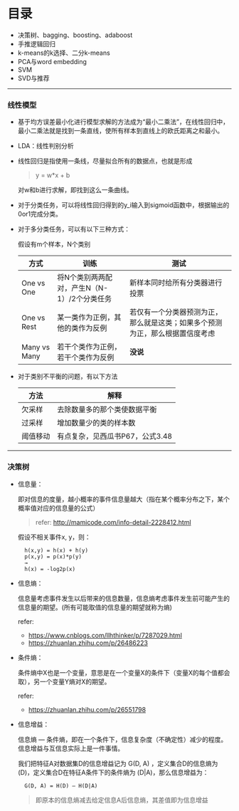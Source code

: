 # 目录
- 决策树、bagging、boosting、adaboost
- 手推逻辑回归
- k-means的k选择、二分k-means
- PCA与word embedding
- SVM
- SVD与推荐

---

### 线性模型

- 基于均方误差最小化进行模型求解的方法成为“最小二乘法”，在线性回归中，最小二乘法就是找到一条直线，使所有样本到直线上的欧氏距离之和最小。
- LDA：线性判别分析

- 线性回归是指使用一条线，尽量拟合所有的数据点，也就是形成
    >y = w*x + b

    对w和b进行求解，即找到这么一条曲线。

- 对于分类任务，可以将线性回归得到的y_i输入到sigmoid函数中，根据输出的0or1完成分类。

- 对于多分类任务，可以有以下三种方式：

    假设有m个样本，N个类别

    方式 | 训练 | 测试 |
    ---| ---| ---|
    One vs One | 将N个类别两两配对，产生N（N-1）/2个分类任务 | 新样本同时给所有分类器进行投票
    One vs Rest | 某一类作为正例，其他的类作为反例 | 若仅有一个分类器预测为正，那么就是这类；如果多个预测为正，那么根据置信度考虑
    Many vs Many | 若干个类作为正例，若干个类作为反例 | **没说**

- 对于类别不平衡的问题，有以下方法

    方法 | 解释
    ---| ---|
    欠采样 | 去除数量多的那个类使数据平衡
    过采样 | 增加数量少的类的样本数
    阈值移动 | 有点复杂，见西瓜书P67，公式3.48
    
---

### 决策树

- 信息量：

    即对信息的度量，越小概率的事件信息量越大（指在某个概率分布之下，某个概率值对应的信息量的公式）
    >refer: http://mamicode.com/info-detail-2228412.html


    假设不相关事件x, y，则：

        h(x,y) = h(x) + h(y)
        p(x,y) = p(x)*p(y)
        →
        h(x) = -log2p(x)

- 信息熵：

    信息量考虑事件发生以后带来的信息数量，信息熵考虑事件发生前可能产生的信息量的期望。(所有可能取值的信息量的期望就称为熵)
    
    refer: 

    - https://www.cnblogs.com/llhthinker/p/7287029.html
    - https://zhuanlan.zhihu.com/p/26486223

- 条件熵：
    
    条件熵中X也是一个变量，意思是在一个变量X的条件下（变量X的每个值都会取），另一个变量Y熵对X的期望。
    
    refer:
    - https://zhuanlan.zhihu.com/p/26551798

- 信息增益：
    
    信息熵 — 条件熵，即在一个条件下，信息复杂度（不确定性）减少的程度。信息增益与互信息实际上是一件事情。

    我们把特征A对数据集D的信息增益记为 G(D, A) ，定义集合D的信息熵为 (D)，定义集合D在特征A条件下的条件熵为 (D|A)，那么信息增益为：

        G(D, A) = H(D) — H(D|A)
        
    >即原本的信息熵减去给定信息A后信息熵，其差值即为信息增益
